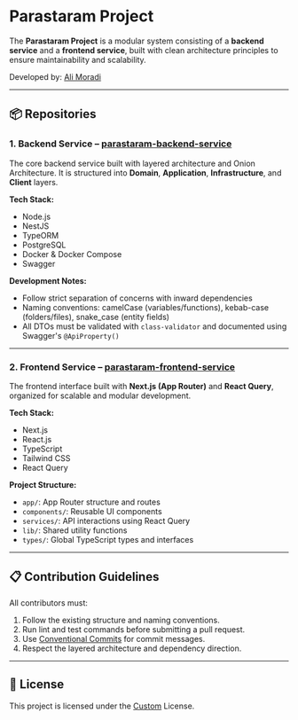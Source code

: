 # Parastaram Project

The **Parastaram Project** is a modular system consisting of a **backend service** and a **frontend service**, built with clean architecture principles to ensure maintainability and scalability.

Developed by: [Ali Moradi](https://github.com/AliDeWeb)

---

## 📦 Repositories

### 1. Backend Service – [parastaram-backend-service](https://github.com/Parastaram/Main_Backend_Service)

The core backend service built with layered architecture and Onion Architecture. It is structured into **Domain**, **Application**, **Infrastructure**, and **Client** layers.

**Tech Stack:**

- Node.js
- NestJS
- TypeORM
- PostgreSQL
- Docker & Docker Compose
- Swagger

**Development Notes:**

- Follow strict separation of concerns with inward dependencies
- Naming conventions: camelCase (variables/functions), kebab-case (folders/files), snake_case (entity fields)
- All DTOs must be validated with `class-validator` and documented using Swagger's `@ApiProperty()`

---

### 2. Frontend Service – [parastaram-frontend-service](https://github.com/Parastaram/Main_Frontend_Service)

The frontend interface built with **Next.js (App Router)** and **React Query**, organized for scalable and modular development.

**Tech Stack:**

- Next.js
- React.js
- TypeScript
- Tailwind CSS
- React Query

**Project Structure:**

- `app/`: App Router structure and routes
- `components/`: Reusable UI components
- `services/`: API interactions using React Query
- `lib/`: Shared utility functions
- `types/`: Global TypeScript types and interfaces

---

## 📋 Contribution Guidelines

All contributors must:

1. Follow the existing structure and naming conventions.
2. Run lint and test commands before submitting a pull request.
3. Use [Conventional Commits](https://www.conventionalcommits.org) for commit messages.
4. Respect the layered architecture and dependency direction.

---

## 📜 License

This project is licensed under the [Custom](./LICENSE) License.

